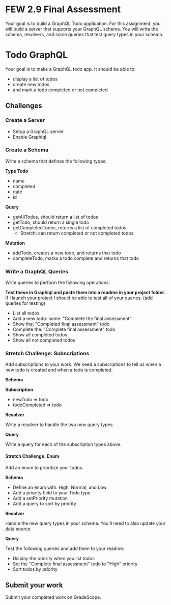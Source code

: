 # FEW 2.9 Final Assessment

Your goal is to build a GraphQL Todo application. For this assignment, you will build a server that supports your GraphQL schema. You will write the schema, resolvers, and some queries that test query types in your schema. 

# Todo GraphQL

Your goal is to make a GraphQL todo app. It should be able to:

- display a list of todos
- create new todos
- and mark a todo completed or not completed

## Challenges

### Create a Server

- Setup a GraphQL server
- Enable Graphiql

### Create a Schema 

Write a schema that defines the following types:

**Type Todo**
- name 
- completed
- date 
- id

**Query**
- getAllTodos, should return a list of todos
- getTodo, should return a single todo
- getCompletedTodos, returns a list of completed todos
	- Stretch: can return completed or not completed todos

**Mutation**
- addTodo, creates a new todo, and returns that todo
- completeTodo, marks a todo complete and returns that todo

### Write a GraphQL Queries

Write queries to perform the following operations. 

**Test these in Graphiql and paste them into a readme in your project folder.** If I launch your project I should be able to test all of your queries. (add queries for testing)

- List all todos
- Add a new todo: name: "Complete the final assessment"
- Show the: "Completed final assessment" todo 
- Complete the: "Complete final assessment" todo
- Show all completed todos
- Show all not completed todos

### Stretch Challenge: Subscriptions

Add subscriptions to your work. We need a subscriptions to tell us when a new todo is created and when a todo is completed.

**Schema**

**Subscription**
- newTodo => todo
- todoCompleted => todo

**Resolver**

Write a resolver to handle the two new query types.

**Query**

Write a query for each of the subscription types above. 

#### Stretch Challenge: Enum

Add an enum to prioritize your todos. 

**Schema**

- Define an enum with: High, Normal, and Low 
- Add a priority field to your Todo type
- Add a setPriority mutation
- Add a query to sort by priority

**Resolver**

Handle the new query types in your schema. You'll need to also update your data source. 

**Query**

Test the following queries and add them to your readme:  

- Display the priority when you list todos
- Set the "Complete final assessment" todo to "High" priority
- Sort todos by priority

## Submit your work 
Submit your completed work on GradeScope.